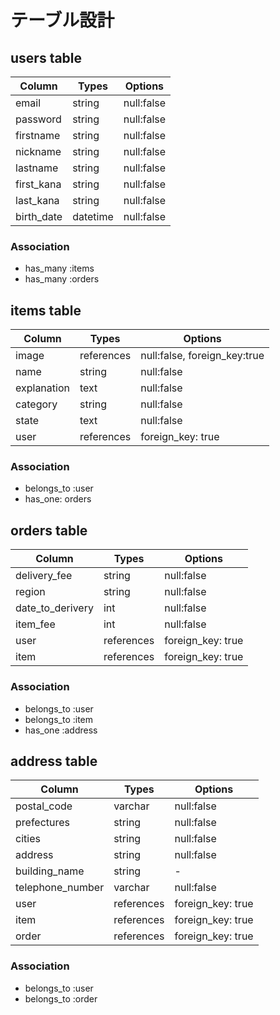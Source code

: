 # テーブル設計

## users table
|Column|Types|Options|
|-|-|-|
|email|string|null:false|
|password|string|null:false|
|firstname|string|null:false|
|nickname|string|null:false|
|lastname|string|null:false|
|first_kana|string|null:false|
|last_kana|string|null:false|
|birth_date|datetime|null:false|

### Association
- has_many :items
- has_many :orders

## items table
|Column|Types|Options|
|-|-|-|
|image|references|null:false, foreign_key:true|
|name|string|null:false|
|explanation|text|null:false|
|category|string|null:false|
|state|text|null:false|
|user|references|foreign_key: true|

### Association
- belongs_to :user
- has_one: orders

## orders table
|Column|Types|Options|
|-|-|-|
|delivery_fee|string|null:false|
|region|string|null:false|
|date_to_derivery|int|null:false|
|item_fee|int|null:false|
|user|references|foreign_key: true|
|item|references|foreign_key: true|

### Association
- belongs_to :user
- belongs_to :item
- has_one :address

## address table
|Column|Types|Options|
|-|-|-|
|postal_code|varchar|null:false|
|prefectures|string|null:false|
|cities|string|null:false|
|address|string|null:false|
|building_name|string|-|
|telephone_number|varchar|null:false|
|user|references|foreign_key: true|
|item|references|foreign_key: true|
|order|references|foreign_key: true|

### Association
- belongs_to :user
- belongs_to :order